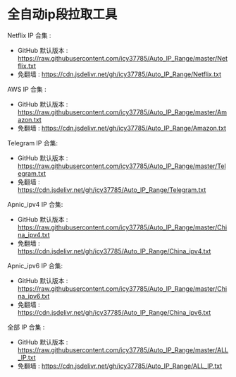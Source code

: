 # 全自动ip段拉取工具

Netflix IP 合集 :

- GitHub 默认版本 : https://raw.githubusercontent.com/icy37785/Auto_IP_Range/master/Netflix.txt
- 免翻墙 : https://cdn.jsdelivr.net/gh/icy37785/Auto_IP_Range/Netflix.txt

AWS IP 合集 :

- GitHub 默认版本 : https://raw.githubusercontent.com/icy37785/Auto_IP_Range/master/Amazon.txt
- 免翻墙 : https://cdn.jsdelivr.net/gh/icy37785/Auto_IP_Range/Amazon.txt

Telegram IP 合集:

- GitHub 默认版本 : https://raw.githubusercontent.com/icy37785/Auto_IP_Range/master/Telegram.txt
- 免翻墙 : https://cdn.jsdelivr.net/gh/icy37785/Auto_IP_Range/Telegram.txt

Apnic_ipv4 IP 合集:

- GitHub 默认版本 : https://raw.githubusercontent.com/icy37785/Auto_IP_Range/master/China_ipv4.txt
- 免翻墙 : https://cdn.jsdelivr.net/gh/icy37785/Auto_IP_Range/China_ipv4.txt

Apnic_ipv6 IP 合集:

- GitHub 默认版本 : https://raw.githubusercontent.com/icy37785/Auto_IP_Range/master/China_ipv6.txt
- 免翻墙 : https://cdn.jsdelivr.net/gh/icy37785/Auto_IP_Range/China_ipv6.txt

全部 IP 合集 :

- GitHub 默认版本 : https://raw.githubusercontent.com/icy37785/Auto_IP_Range/master/ALL_IP.txt
- 免翻墙 : https://cdn.jsdelivr.net/gh/icy37785/Auto_IP_Range/ALL_IP.txt